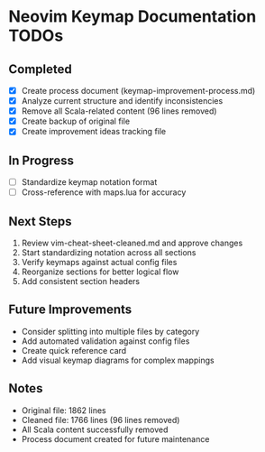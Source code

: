 # Neovim Keymap Documentation TODOs

## Completed
- [x] Create process document (keymap-improvement-process.md)
- [x] Analyze current structure and identify inconsistencies
- [x] Remove all Scala-related content (96 lines removed)
- [x] Create backup of original file
- [x] Create improvement ideas tracking file

## In Progress
- [ ] Standardize keymap notation format
- [ ] Cross-reference with maps.lua for accuracy

## Next Steps
1. Review vim-cheat-sheet-cleaned.md and approve changes
2. Start standardizing notation across all sections
3. Verify keymaps against actual config files
4. Reorganize sections for better logical flow
5. Add consistent section headers

## Future Improvements
- Consider splitting into multiple files by category
- Add automated validation against config files
- Create quick reference card
- Add visual keymap diagrams for complex mappings

## Notes
- Original file: 1862 lines
- Cleaned file: 1766 lines (96 lines removed)
- All Scala content successfully removed
- Process document created for future maintenance